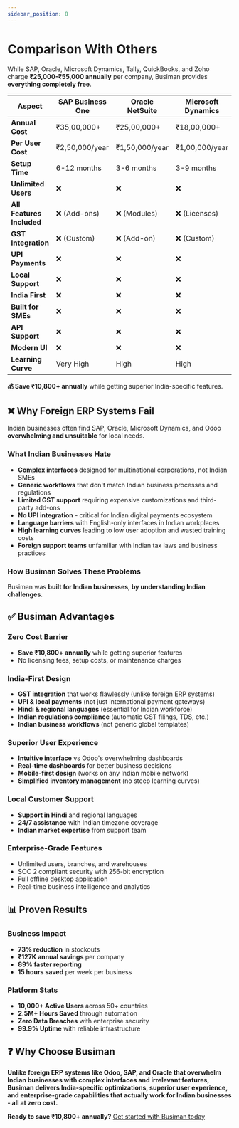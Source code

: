 ```yaml
---
sidebar_position: 8
---
```


# Comparison With Others

While SAP, Oracle, Microsoft Dynamics, Tally, QuickBooks, and Zoho charge **₹25,000-₹55,000 annually** per company, Busiman provides **everything completely free**.

| **Aspect**                | **SAP Business One** | **Oracle NetSuite** | **Microsoft Dynamics** | **Tally ERP** | **Busiman** |
| ------------------------- | -------------------- | ------------------- | ---------------------- | ------------- | ----------- |
| **Annual Cost**           | ₹35,00,000+          | ₹25,00,000+         | ₹18,00,000+            | ₹50,000+      | **₹0**      |
| **Per User Cost**         | ₹2,50,000/year       | ₹1,50,000/year      | ₹1,00,000/year         | ₹5,000/year   | **Free**    |
| **Setup Time**            | 6-12 months          | 3-6 months          | 3-9 months             | 1-3 months    | **1 day**   |
| **Unlimited Users**       | ❌                   | ❌                  | ❌                     | ❌            | ✅          |
| **All Features Included** | ❌ (Add-ons)         | ❌ (Modules)        | ❌ (Licenses)          | ❌ (Versions) | ✅          |
| **GST Integration**       | ❌ (Custom)          | ❌ (Add-on)         | ❌ (Custom)            | ✅            | ✅          |
| **UPI Payments**          | ❌                   | ❌                  | ❌                     | ❌            | ✅          |
| **Local Support**         | ❌                   | ❌                  | ❌                     | ✅            | ✅          |
| **India First**           | ❌                   | ❌                  | ❌                     | ❌            | ✅          |
| **Built for SMEs**        | ❌                   | ❌                  | ❌                     | ❌            | ✅          |
| **API Support**           | ❌                   | ❌                  | ❌                     | ❌            | ✅          |
| **Modern UI**             | ❌                   | ❌                  | ❌                     | ❌            | ✅          |
| **Learning Curve**        | Very High            | High                | High                   | Medium        | **Low**     |

**💰 Save ₹10,800+ annually** while getting superior India-specific features.

## ❌ Why Foreign ERP Systems Fail

Indian businesses often find SAP, Oracle, Microsoft Dynamics, and Odoo **overwhelming and unsuitable** for local needs.

### What Indian Businesses Hate

- **Complex interfaces** designed for multinational corporations, not Indian SMEs
- **Generic workflows** that don't match Indian business processes and regulations
- **Limited GST support** requiring expensive customizations and third-party add-ons
- **No UPI integration** - critical for Indian digital payments ecosystem
- **Language barriers** with English-only interfaces in Indian workplaces
- **High learning curves** leading to low user adoption and wasted training costs
- **Foreign support teams** unfamiliar with Indian tax laws and business practices

### How Busiman Solves These Problems

Busiman was **built for Indian businesses, by understanding Indian challenges**.

## ✅ Busiman Advantages

### Zero Cost Barrier

- **Save ₹10,800+ annually** while getting superior features
- No licensing fees, setup costs, or maintenance charges

### India-First Design

- **GST integration** that works flawlessly (unlike foreign ERP systems)
- **UPI & local payments** (not just international payment gateways)
- **Hindi & regional languages** (essential for Indian workforce)
- **Indian regulations compliance** (automatic GST filings, TDS, etc.)
- **Indian business workflows** (not generic global templates)

### Superior User Experience

- **Intuitive interface** vs Odoo's overwhelming dashboards
- **Real-time dashboards** for better business decisions
- **Mobile-first design** (works on any Indian mobile network)
- **Simplified inventory management** (no steep learning curves)

### Local Customer Support

- **Support in Hindi** and regional languages
- **24/7 assistance** with Indian timezone coverage
- **Indian market expertise** from support team

### Enterprise-Grade Features

- Unlimited users, branches, and warehouses
- SOC 2 compliant security with 256-bit encryption
- Full offline desktop application
- Real-time business intelligence and analytics

## 📊 Proven Results

### Business Impact

- **73% reduction** in stockouts
- **₹127K annual savings** per company
- **89% faster reporting**
- **15 hours saved** per week per business

### Platform Stats

- **10,000+ Active Users** across 50+ countries
- **2.5M+ Hours Saved** through automation
- **Zero Data Breaches** with enterprise security
- **99.9% Uptime** with reliable infrastructure

## ❓ Why Choose Busiman

**Unlike foreign ERP systems like Odoo, SAP, and Oracle that overwhelm Indian businesses with complex interfaces and irrelevant features, Busiman delivers India-specific optimizations, superior user experience, and enterprise-grade capabilities that actually work for Indian businesses - all at zero cost.**

**Ready to save ₹10,800+ annually?** [Get started with Busiman today](https://busiman.in/auth/login)
